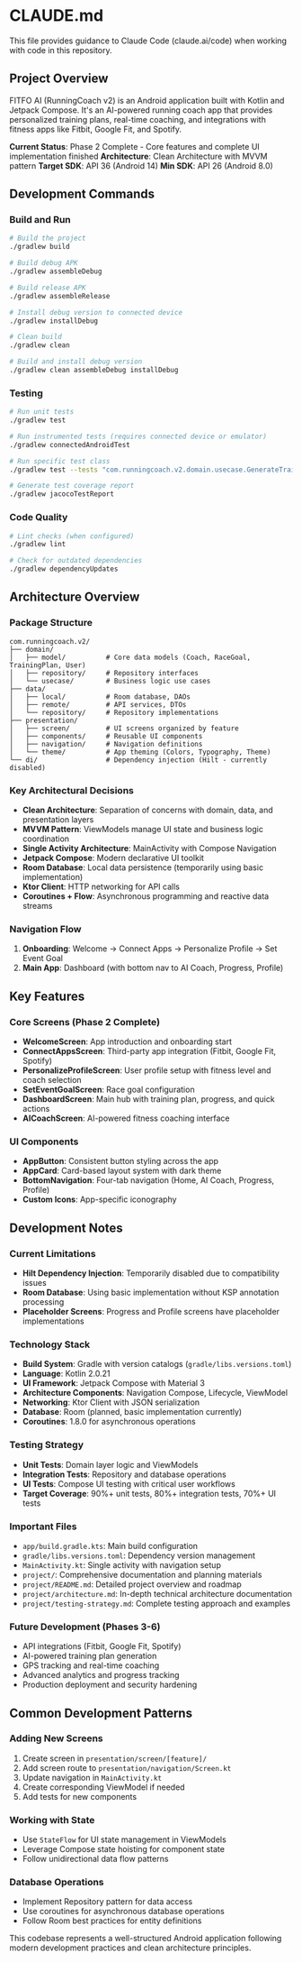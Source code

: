 # CLAUDE.md

This file provides guidance to Claude Code (claude.ai/code) when working with code in this repository.

## Project Overview

FITFO AI (RunningCoach v2) is an Android application built with Kotlin and Jetpack Compose. It's an AI-powered running coach app that provides personalized training plans, real-time coaching, and integrations with fitness apps like Fitbit, Google Fit, and Spotify.

**Current Status**: Phase 2 Complete - Core features and complete UI implementation finished
**Architecture**: Clean Architecture with MVVM pattern
**Target SDK**: API 36 (Android 14)
**Min SDK**: API 26 (Android 8.0)

## Development Commands

### Build and Run
```bash
# Build the project
./gradlew build

# Build debug APK
./gradlew assembleDebug

# Build release APK
./gradlew assembleRelease

# Install debug version to connected device
./gradlew installDebug

# Clean build
./gradlew clean

# Build and install debug version
./gradlew clean assembleDebug installDebug
```

### Testing
```bash
# Run unit tests
./gradlew test

# Run instrumented tests (requires connected device or emulator)
./gradlew connectedAndroidTest

# Run specific test class
./gradlew test --tests "com.runningcoach.v2.domain.usecase.GenerateTrainingPlanUseCaseTest"

# Generate test coverage report
./gradlew jacocoTestReport
```

### Code Quality
```bash
# Lint checks (when configured)
./gradlew lint

# Check for outdated dependencies
./gradlew dependencyUpdates
```

## Architecture Overview

### Package Structure
```
com.runningcoach.v2/
├── domain/
│   ├── model/          # Core data models (Coach, RaceGoal, TrainingPlan, User)
│   ├── repository/     # Repository interfaces
│   └── usecase/        # Business logic use cases
├── data/
│   ├── local/          # Room database, DAOs
│   ├── remote/         # API services, DTOs
│   └── repository/     # Repository implementations
├── presentation/
│   ├── screen/         # UI screens organized by feature
│   ├── components/     # Reusable UI components
│   ├── navigation/     # Navigation definitions
│   └── theme/          # App theming (Colors, Typography, Theme)
└── di/                 # Dependency injection (Hilt - currently disabled)
```

### Key Architectural Decisions
- **Clean Architecture**: Separation of concerns with domain, data, and presentation layers
- **MVVM Pattern**: ViewModels manage UI state and business logic coordination
- **Single Activity Architecture**: MainActivity with Compose Navigation
- **Jetpack Compose**: Modern declarative UI toolkit
- **Room Database**: Local data persistence (temporarily using basic implementation)
- **Ktor Client**: HTTP networking for API calls
- **Coroutines + Flow**: Asynchronous programming and reactive data streams

### Navigation Flow
1. **Onboarding**: Welcome → Connect Apps → Personalize Profile → Set Event Goal
2. **Main App**: Dashboard (with bottom nav to AI Coach, Progress, Profile)

## Key Features

### Core Screens (Phase 2 Complete)
- **WelcomeScreen**: App introduction and onboarding start
- **ConnectAppsScreen**: Third-party app integration (Fitbit, Google Fit, Spotify)
- **PersonalizeProfileScreen**: User profile setup with fitness level and coach selection
- **SetEventGoalScreen**: Race goal configuration
- **DashboardScreen**: Main hub with training plan, progress, and quick actions
- **AICoachScreen**: AI-powered fitness coaching interface

### UI Components
- **AppButton**: Consistent button styling across the app
- **AppCard**: Card-based layout system with dark theme
- **BottomNavigation**: Four-tab navigation (Home, AI Coach, Progress, Profile)
- **Custom Icons**: App-specific iconography

## Development Notes

### Current Limitations
- **Hilt Dependency Injection**: Temporarily disabled due to compatibility issues
- **Room Database**: Using basic implementation without KSP annotation processing
- **Placeholder Screens**: Progress and Profile screens have placeholder implementations

### Technology Stack
- **Build System**: Gradle with version catalogs (`gradle/libs.versions.toml`)
- **Language**: Kotlin 2.0.21
- **UI Framework**: Jetpack Compose with Material 3
- **Architecture Components**: Navigation Compose, Lifecycle, ViewModel
- **Networking**: Ktor Client with JSON serialization
- **Database**: Room (planned, basic implementation currently)
- **Coroutines**: 1.8.0 for asynchronous operations

### Testing Strategy
- **Unit Tests**: Domain layer logic and ViewModels
- **Integration Tests**: Repository and database operations
- **UI Tests**: Compose UI testing with critical user workflows
- **Target Coverage**: 90%+ unit tests, 80%+ integration tests, 70%+ UI tests

### Important Files
- `app/build.gradle.kts`: Main build configuration
- `gradle/libs.versions.toml`: Dependency version management
- `MainActivity.kt`: Single activity with navigation setup
- `project/`: Comprehensive documentation and planning materials
- `project/README.md`: Detailed project overview and roadmap
- `project/architecture.md`: In-depth technical architecture documentation
- `project/testing-strategy.md`: Complete testing approach and examples

### Future Development (Phases 3-6)
- API integrations (Fitbit, Google Fit, Spotify)
- AI-powered training plan generation
- GPS tracking and real-time coaching
- Advanced analytics and progress tracking
- Production deployment and security hardening

## Common Development Patterns

### Adding New Screens
1. Create screen in `presentation/screen/[feature]/`
2. Add screen route to `presentation/navigation/Screen.kt`
3. Update navigation in `MainActivity.kt`
4. Create corresponding ViewModel if needed
5. Add tests for new components

### Working with State
- Use `StateFlow` for UI state management in ViewModels
- Leverage Compose state hoisting for component state
- Follow unidirectional data flow patterns

### Database Operations
- Implement Repository pattern for data access
- Use coroutines for asynchronous database operations
- Follow Room best practices for entity definitions

This codebase represents a well-structured Android application following modern development practices and clean architecture principles.